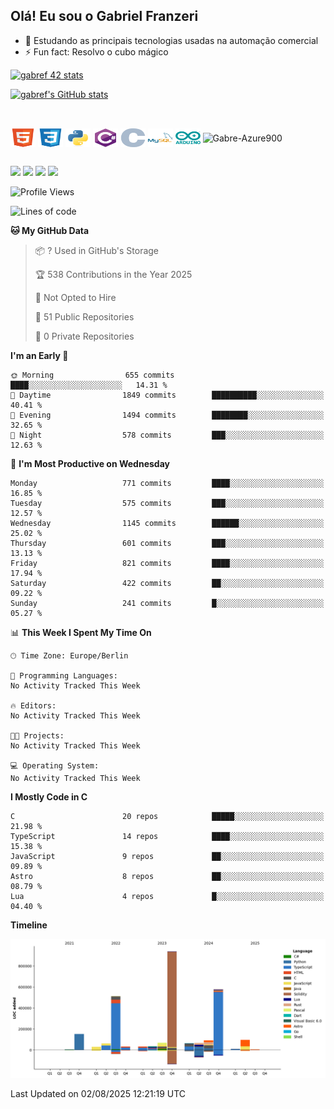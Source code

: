 ## Olá! Eu sou o Gabriel Franzeri

- 🌱 Estudando as principais tecnologias usadas na automação comercial
- ⚡ Fun fact: Resolvo o cubo mágico 

[![gabref 42 stats](https://badge.mediaplus.ma/binary/galves-f)](https://github.com/gabref) <!-- (https://github.com/oakoudad/badge42) -->

[![gabref's GitHub stats](https://github-readme-stats.vercel.app/api?username=gabref&show_icons=true&theme=radical)](https://github.com/gabref) <!-- (https://github.com/anuraghazra/github-readme-stats) -->

<!--
 <div>
  <a href="https://github.com/gabref">
  <img height="150em" src="https://github-readme-stats.vercel.app/api?username=gabref&show_icons=true&theme=dracula&include_all_commits=true&count_private=true"/>
  <img height="150em" src="https://github-readme-stats.vercel.app/api/top-langs/?username=gabref&layout=compact&langs_count=7&theme=dracula"/>
</div>
-->
  
  ##
  
<div style="display: inline_block"><br>
  
  <img align="center" alt="Gabre-HTML" height="30" width="40" src="https://raw.githubusercontent.com/devicons/devicon/master/icons/html5/html5-original.svg">
  <img align="center" alt="Gabre-CSS" height="30" width="40" src="https://raw.githubusercontent.com/devicons/devicon/master/icons/css3/css3-original.svg">
  <img align="center" alt="Gabre-Python" height="30" width="40" src="https://raw.githubusercontent.com/devicons/devicon/master/icons/python/python-original.svg">
  <img align="center" alt="Gabre-Csharp" height="30" width="40" src="https://raw.githubusercontent.com/devicons/devicon/master/icons/csharp/csharp-original.svg">
  <img align="center" alt="Gabre-C" height="30" width="40" src="https://github.com/devicons/devicon/blob/master/icons/c/c-original.svg">
  <img align="center" alt="Gabre-MySql" height="30" width="40" src="https://github.com/devicons/devicon/blob/master/icons/mysql/mysql-original-wordmark.svg">
  <img align="center" alt="Gabre-Arduino" height="30" width="40" src="https://github.com/devicons/devicon/blob/master/icons/arduino/arduino-original-wordmark.svg">
  <img align="center" alt="Gabre-Azure900" height="30" width="40" src="https://user-images.githubusercontent.com/83483325/165398311-1270b3f0-0838-43ab-90e9-d5e3a5a5b984.png">

</div>

##
  
<div> 
  <a href="https://instagram.com/gabre___/" target="_blank"><img src="https://img.shields.io/badge/-Instagram-%23E4405F?style=for-the-badge&logo=instagram&logoColor=white" target="_blank"></a>
  <a href="https://t.me/gabref" target="_blank"><img src="https://img.shields.io/badge/Telegram-2CA5E0?style=for-the-badge&logo=telegram&logoColor=white"></a>
  <a href = "mailto:gabrielfranzer@gmail.com"><img src="https://img.shields.io/badge/-Gmail-%23333?style=for-the-badge&logo=gmail&logoColor=white" target="_blank"></a>
  <a href="https://www.linkedin.com/in/gabriel-franzeri-840196211/" target="_blank"><img src="https://img.shields.io/badge/-LinkedIn-%230077B5?style=for-the-badge&logo=linkedin&logoColor=white" target="_blank"></a> 
</div>

<!--START_SECTION:waka-->
![Profile Views](http://img.shields.io/badge/Profile%20Views-0-blue)

![Lines of code](https://img.shields.io/badge/From%20Hello%20World%20I%27ve%20Written-2.8%20million%20lines%20of%20code-blue)

**🐱 My GitHub Data** 

> 📦 ? Used in GitHub's Storage 
 > 
> 🏆 538 Contributions in the Year 2025
 > 
> 🚫 Not Opted to Hire
 > 
> 📜 51 Public Repositories 
 > 
> 🔑 0 Private Repositories 
 > 
**I'm an Early 🐤** 

```text
🌞 Morning                655 commits         ████░░░░░░░░░░░░░░░░░░░░░   14.31 % 
🌆 Daytime                1849 commits        ██████████░░░░░░░░░░░░░░░   40.41 % 
🌃 Evening                1494 commits        ████████░░░░░░░░░░░░░░░░░   32.65 % 
🌙 Night                  578 commits         ███░░░░░░░░░░░░░░░░░░░░░░   12.63 % 
```
📅 **I'm Most Productive on Wednesday** 

```text
Monday                   771 commits         ████░░░░░░░░░░░░░░░░░░░░░   16.85 % 
Tuesday                  575 commits         ███░░░░░░░░░░░░░░░░░░░░░░   12.57 % 
Wednesday                1145 commits        ██████░░░░░░░░░░░░░░░░░░░   25.02 % 
Thursday                 601 commits         ███░░░░░░░░░░░░░░░░░░░░░░   13.13 % 
Friday                   821 commits         ████░░░░░░░░░░░░░░░░░░░░░   17.94 % 
Saturday                 422 commits         ██░░░░░░░░░░░░░░░░░░░░░░░   09.22 % 
Sunday                   241 commits         █░░░░░░░░░░░░░░░░░░░░░░░░   05.27 % 
```


📊 **This Week I Spent My Time On** 

```text
🕑︎ Time Zone: Europe/Berlin

💬 Programming Languages: 
No Activity Tracked This Week

🔥 Editors: 
No Activity Tracked This Week

🐱‍💻 Projects: 
No Activity Tracked This Week

💻 Operating System: 
No Activity Tracked This Week
```

**I Mostly Code in C** 

```text
C                        20 repos            █████░░░░░░░░░░░░░░░░░░░░   21.98 % 
TypeScript               14 repos            ████░░░░░░░░░░░░░░░░░░░░░   15.38 % 
JavaScript               9 repos             ██░░░░░░░░░░░░░░░░░░░░░░░   09.89 % 
Astro                    8 repos             ██░░░░░░░░░░░░░░░░░░░░░░░   08.79 % 
Lua                      4 repos             █░░░░░░░░░░░░░░░░░░░░░░░░   04.40 % 
```



**Timeline**

![Lines of Code chart](https://raw.githubusercontent.com/gabref/gabref/main/assets/bar_graph.png)


 Last Updated on 02/08/2025 12:21:19 UTC
<!--END_SECTION:waka-->
